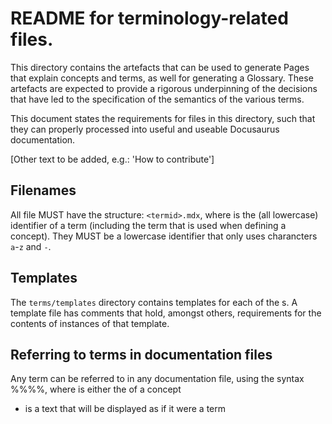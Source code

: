 # README for terminology-related files.

This directory contains the artefacts that can be used to generate Pages that explain concepts and terms, as well for generating a Glossary. These artefacts are expected to provide a rigorous underpinning of the decisions that have led to the specification of the semantics of the various terms.

This document states the requirements for files in this directory, such that they can properly processed into useful and useable Docusaurus documentation.

[Other text to be added, e.g.: 'How to contribute']

## Filenames

All file MUST have the structure: `<termid>.mdx`, where <termid> is the (all lowercase) identifier of a term (including the term that is used when defining a concept). They MUST be a lowercase identifier that only uses charancters `a`-`z` and `-`.

## Templates

The `terms/templates` directory contains templates for each of the <type>s. A template file has comments that hold, amongst others, requirements for the contents of instances of that template.

## Referring to terms in documentation files

Any term can be referred to in any documentation file, using the syntax %%<termref>%%, where <termref> is either the <conceptid> of a concept

- <sometext> is a text that will be displayed as if it were a term

